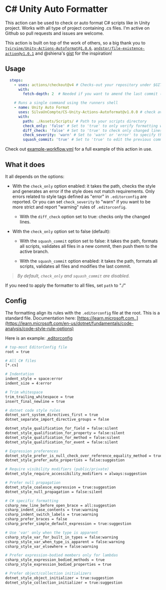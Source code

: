 # C# Unity Auto Formatter

This action can be used to check or auto format C# scripts like in Unity project. Works with all type of project containing .cs files.
I'm active on Github so pull requests and issues are welcome.

This action is built on top of the work of others, so a big thank you to [`tyirvine/Unity-Actions-Autoformat@1.0.6`](https://github.com/tyirvine/Unity-Actions-Autoformat), [`andstor/file-existence-action@v1.0.1`](https://github.com/andstor/file-existence-action) and @shiena's [gist](https://gist.github.com/shiena/197f949bc513858a85883d5529730310) for the inspiration!

## Usage

```yaml
  steps:
    - uses: actions/checkout@v4 # Checks-out your repository under $GITHUB_WORKSPACE, so your job can access it
      with:
        fetch-depth: 2  # Needed if you want to amend the last commit (e.g. for squash commits)

    # Runs a single command using the runners shell
    - name: Unity Auto Format
      uses: SilvaUnCompte/CS-Unity-Actions-Autoformat@v1.0.0 # check available version before using
      with:
        path: ./Assets/Scripts/ # Path to your scripts directory
        check_only: 'false' # Set to 'true' to only verify formatting without making changes (true|false, default: 'false')
        diff_check: 'false' # Set to 'true' to check only changed lines, 'false' to check all files (true|false, default: 'false')
        check_severity: 'warn' # Set to 'warn' or 'error' to specify the severity of style checks (warn|error, default: 'error')
        squash_commit: 'true' # Set to 'true' to edit the previous commit instead of creating a new one (true|false, default: 'false')
```
Check out [example-workflow.yml](example-workflow.yml) for a full example of this action in use.

## What it does
It all depends on the options:

- With the `check_only` option enabled: it takes the path, checks the style and generates an error if the style does not match requirements. Only errors related to style tags defined as "error" in `.editorconfig` are reported. Or you can set `check_severity` to "warn" if you want to be more strict and report "warning" rules of `.editorconfig`.

  - With the `diff_check` option set to true: checks only the changed lines.

- With the `check_only` option set to false (default):

  - With the `squash_commit` option set to false: it takes the path, formats all scripts, validates all files in a new commit, then push them to the active branch.

  - With the `squash_commit` option enabled: it takes the path, formats all scripts, validates all files and modifies the last commit.

> *By default, `check_only` and `squash_commit` are disabled.*

If you need to apply the formatter to all files, set `path` to "./"

## Config
The formatting align its rules with the `.editorconfig` file at the root. This is a standard file. Documentation here: [https://learn.microsoft.com..](https://learn.microsoft.com/en-us/dotnet/fundamentals/code-analysis/code-style-rule-options)

Here is an example: [.editorconfig](./example-.editorconfig)
```bash
# top-most EditorConfig file
root = true

# All C# files
[*.cs]

# Indentation
indent_style = space:error
indent_size = 4:error

# Trim whitespace
trim_trailing_whitespace = true
insert_final_newline = true

# dotnet code style rules
dotnet_sort_system_directives_first = true
dotnet_separate_import_directive_groups = false

dotnet_style_qualification_for_field = false:silent
dotnet_style_qualification_for_property = false:silent
dotnet_style_qualification_for_method = false:silent
dotnet_style_qualification_for_event = false:silent

# Expression preferences
dotnet_style_prefer_is_null_check_over_reference_equality_method = true:none
dotnet_style_prefer_auto_properties = false:suggestion

# Require visibility modifiers (public/private)
dotnet_style_require_accessibility_modifiers = always:suggestion

# Prefer null propagation
dotnet_style_coalesce_expression = true:suggestion
dotnet_style_null_propagation = false:silent

# C# specific formatting
csharp_new_line_before_open_brace = all:suggestion
csharp_indent_case_contents = true:warning
csharp_indent_switch_labels = true:warning
csharp_prefer_braces = false
csharp_prefer_simple_default_expression = true:suggestion

# Use 'var' only when the type is apparent
csharp_style_var_for_built_in_types = false:warning
csharp_style_var_when_type_is_apparent = false:warning
csharp_style_var_elsewhere = false:warning

# Prefer expression-bodied members only for lambdas
csharp_style_expression_bodied_methods = true
csharp_style_expression_bodied_properties = true

# Prefer object/collection initializers
dotnet_style_object_initializer = true:suggestion
dotnet_style_collection_initializer = true:suggestion
```
